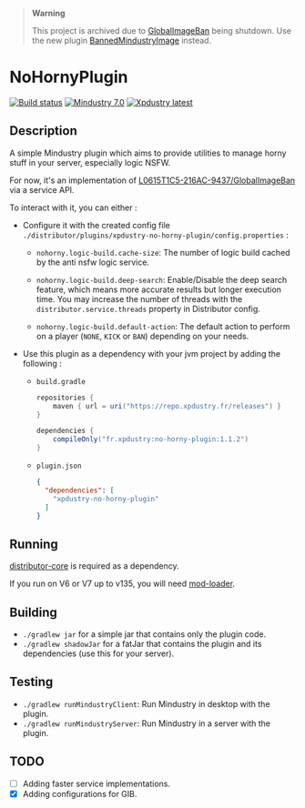 > **Warning**
>
> This project is archived due to [GlobalImageBan](https://github.com/L0615T1C5-216AC-9437/GlobalImageBan) being shutdown.
> Use the new plugin [BannedMindustryImage](https://github.com/L0615T1C5-216AC-9437/BannedMindustryImage) instead.


# NoHornyPlugin

[![Build status](https://github.com/Xpdustry/NoHornyPlugin/actions/workflows/build.yml/badge.svg?branch=master&event=push)](https://github.com/Xpdustry/NoHornyPlugin/actions/workflows/build.yml)
[![Mindustry 7.0 ](https://img.shields.io/badge/Mindustry-7.0-ffd37f)](https://github.com/Anuken/Mindustry/releases)
[![Xpdustry latest](https://repo.xpdustry.fr/api/badge/latest/releases/fr/xpdustry/no-horny-plugin?color=00FFFF&name=NoHornyPlugin&prefix=v)](https://github.com/Xpdustry/NoHornyPlugin/releases)

## Description

A simple Mindustry plugin which aims to provide utilities to manage horny stuff in your server, especially logic NSFW.

For now, it's an implementation of [L0615T1C5-216AC-9437/GlobalImageBan](https://github.com/L0615T1C5-216AC-9437/GlobalImageBan) via a service API.

To interact with it, you can either :

- Configure it with the created config file `./distributor/plugins/xpdustry-no-horny-plugin/config.properties` :

  - `nohorny.logic-build.cache-size`: The number of logic build cached by the anti nsfw logic service.

  - `nohorny.logic-build.deep-search`: Enable/Disable the deep search feature, which means more accurate results but longer execution time. You may increase the number of threads with the `distributor.service.threads` property in Distributor config.

  - `nohorny.logic-build.default-action`: The default action to perform on a player (`NONE`, `KICK` or `BAN`) depending on your needs.

- Use this plugin as a dependency with your jvm project by adding the following :

  - `build.gradle`

    ```gradle
    repositories {
        maven { url = uri("https://repo.xpdustry.fr/releases") }
    }
    
    dependencies {
        compileOnly("fr.xpdustry:no-horny-plugin:1.1.2")
    }
    ```
    
  - `plugin.json`
    
    ```json
    {
      "dependencies": [
        "xpdustry-no-horny-plugin"
      ]
    }
    ```
    
## Running

[distributor-core](https://github.com/Xpdustry/Distributor) is required as a dependency.

If you run on V6 or V7 up to v135, you will need [mod-loader](https://github.com/Xpdustry/ModLoaderPlugin).

## Building

- `./gradlew jar` for a simple jar that contains only the plugin code.
- `./gradlew shadowJar` for a fatJar that contains the plugin and its dependencies (use this for your server).

## Testing

- `./gradlew runMindustryClient`: Run Mindustry in desktop with the plugin.
- `./gradlew runMindustryServer`: Run Mindustry in a server with the plugin.

## TODO

- [ ] Adding faster service implementations.
- [x] Adding configurations for GIB.
